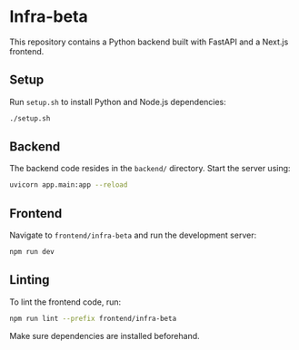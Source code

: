 # Infra-beta

This repository contains a Python backend built with FastAPI and a Next.js frontend.

## Setup

Run `setup.sh` to install Python and Node.js dependencies:

```bash
./setup.sh
```

## Backend

The backend code resides in the `backend/` directory. Start the server using:

```bash
uvicorn app.main:app --reload
```

## Frontend

Navigate to `frontend/infra-beta` and run the development server:

```bash
npm run dev
```

## Linting

To lint the frontend code, run:

```bash
npm run lint --prefix frontend/infra-beta
```

Make sure dependencies are installed beforehand.
